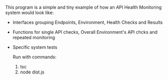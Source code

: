 This program is a simple and tiny example of how an API Health Monitoring system would look like:

- Interfaces grouping Endpoints, Environment, Health Checks and Results
- Functions for single API checks, Overall Environment's API chcks and repeated monitoring
- Specific system tests

  Run with commands:
  1. tsc
  2. node dist.js
